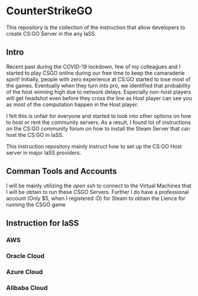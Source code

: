 # CounterStrikeGO
This repository is the collection of the instruction that allow developers to create CS:GO Server in the any IaSS

## Intro
Recent past during the COVID-19 lockdown, few of my colleagues and I started to play CSGO online during our free time to keep the camaraderie spirit! Initially, people with zero experience at CS:GO started to lose most of the games. Eventually when they turn into pro, we identified that probability of the host winning high due to network delays. Especially non-host players will get headshot even before they cross the line as Host player can see you as most of the computation happen in the Host player.


I felt this is unfair for everyone and started to look into other options on how to host or rent the community servers. As a result, I found lot of instructions on the CS:GO community forum on how to install the Steam Server that can host the CS:GO in IaSS.

This instruction repository mainly instruct how to set up the CS:GO Host server in major IaSS providers.


## Comman Tools and Accounts
I will be mainly utilizing the *open ssh* to connect to the Virtual Machines that I will be obtain to run these CSGO Servers. Further I do have a professional account (Only $5, when I registered :D) for Steam to obtain the Lience for running the CSGO game 

## Instruction for IaSS

### AWS
### Oracle Cloud
### Azure Cloud
### Alibaba Cloud

